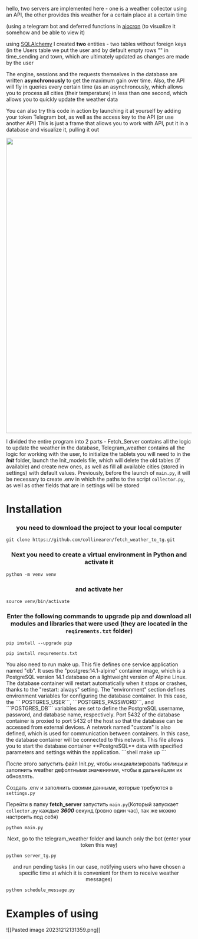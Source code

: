 hello, two servers are implemented here - one is a weather collector using an API, the other provides this weather for a certain place at a certain time

(using a telegram bot and deferred functions in <a href="https://github.com/gawel/aiocron?ysclid=lq24qu7d78798047487">aiocron</a> (to visualize it somehow and be able to view it)

using <a href="https://docs.sqlalchemy.org/en/20/">SQLAlchemy</a> I created **two** entities - two tables without foreign keys
(in the Users table we put the user and by default empty rows "" in time_sending and town, which are ultimately updated as changes are made by the user

The engine, sessions and the requests themselves in the database are written **asynchronously** to get the maximum gain over time. Also, the API will fly in queries every certain time (as an asynchronously, which allows you to process all cities (their temperature) in less than one second, which allows you to quickly update the weather data

You can also try this code in action by launching it at yourself by adding your token Telegram bot, as well as the access key to the API (or use another API)
This is just a frame that allows you to work with API, put it in a database and visualize it, pulling it out

<img src="/Users/ya/Desktop/image.png"  width="650" height="800"></img>

I divided the entire program into 2 parts - Fetch_Server contains all the logic to update the weather in the database,
Telegram_weather contains all the logic for working with the user, to initialize the tablets you will need to in the ***Init*** folder, launch the Init_models file, which will delete the old tables (if available) and create new ones, as well as fill all available cities (stored in settings) with default values.
Previously, before the launch of ```main.py```, it will be necessary to create .env in which the paths to the script ```collector.py```, as well as other fields that are in settings will be stored

# **Installation**

### <p align="center">you need to download the project to your local computer</p>
```shell
git clone https://github.com/collinearen/fetch_weather_to_tg.git
```
### <p align="center">Next you need to create a virtual environment in Python and activate it</p>
```shell
python -m venv venv
```
### <p align="center">and activate her</p>

```shell
source venv/bin/activate
```
### <p align="center">Enter the following commands to upgrade pip and download all modules and libraries that were used (they are located in the ```reqirements.txt``` folder)</p>
```shell
pip install --upgrade pip
```

```shell
pip install requrements.txt
```
<p align="center"></p>
You also need to run make up. This file defines one service application named "db". It uses the "postgres:14.1-alpine" container image, which is a PostgreSQL version 14.1 database on a lightweight version of Alpine Linux. The database container will restart automatically when it stops or crashes, thanks to the "restart: always" setting. The "environment" section defines environment variables for configuring the database container. In this case, the ```
POSTGRES_USER```, ```POSTGRES_PASSWORD```, and ```POSTGRES_DB``` variables are set to define the PostgreSQL username, password, and database name, respectively. Port 5432 of the database container is proxied to port 5432 of the host so that the database can be accessed from external devices. A network named "custom" is also defined, which is used for communication between containers. In this case, the database container will be connected to this network. This file allows you to start the database container **PostgreSQL** data with specified parameters and settings within the application. 
```shell
make up
```

<p align="center"></p>
После этого запустить файл Init.py, чтобы инициализировать таблицы и заполнить weather дефолтными значениями, чтобы в дальнейшем их обновлять.

Создать .env и заполнить своими данными, которые требуются в ```
settings.py``` 

Перейти в папку **fetch_server** запустить ```main.py```(Который запускает ```collector.py``` каждые ***3600*** секунд (ровно один час), так же можно настроить под себя)

```shell
python main.py
```


<p align="center">Next, go to the telegram_weather folder and launch only the bot (enter your token this way)</p>

```shell
python server_tg.py
```


<p align="center">and run pending tasks (in our case, notifying users who have chosen a specific time at which it is convenient for them to receive weather messages)</p>

```shell
python schedule_message.py
```


# Examples of using
![[Pasted image 20231212131359.png]]